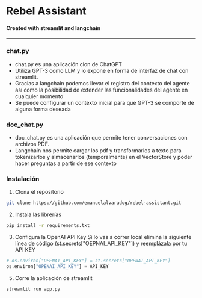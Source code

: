 # Rebel Assistant
#### Created with streamlit and langchain
---
### chat.py
- chat.py es una aplicación clon de ChatGPT
- Utiliza GPT-3 como LLM y lo expone en forma de interfaz de chat con streamlit.
- Gracias a langchain podemos llevar el registro del contexto del agente así como la posibilidad de extender las funcionalidades del agente en cualquier momento
- Se puede configurar un contexto inicial para que GPT-3 se comporte de alguna forma deseada

### doc_chat.py
- doc_chat.py es una aplicación que permite tener conversaciones con archivos PDF.
- Langchain nos permite cargar los pdf y transformarlos a texto para tokenizarlos y almacenarlos (temporalmente) en el VectorStore y poder hacer preguntas a partir de ese contexto

### Instalación
1. Clona el repositorio

```bash
git clone https://github.com/emanuelalvaradog/rebel-assistant.git
```

2. Instala las librerías
```bash
pip install -r requirements.txt
```

3. Configura la OpenAI API Key
Si lo vas a correr local elimina la siguiente línea de código (st.secrets["OEPNAI_API_KEY"]) y reemplázala por tu API KEY
```python
# os.environ["OPENAI_API_KEY"] = st.secrets["OPENAI_API_KEY"]
os.environ["OPENAI_API_KEY"] = API_KEY
```

5. Corre la aplicación de streamlit
```bash
streamlit run app.py
```
